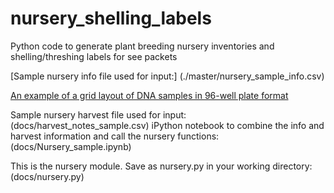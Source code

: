 # nursery_shelling_labels
Python code to generate plant breeding nursery inventories and shelling/threshing labels for see packets
  
[Sample nursery info file used for input:] (./master/nursery_sample_info.csv)  


[An example of a grid layout of DNA samples in 96-well plate format](https://github.com/ncsumaize/ReFUS-genomic-selection/blob/master/ReFUS%20C4%20NGS%20Library%20plate%20layout.csv)

Sample nursery harvest file used for input: (docs/harvest_notes_sample.csv)
iPython notebook to combine the info and harvest information and call the nursery functions: (docs/Nursery_sample.ipynb)

This is the nursery module. Save as nursery.py in your working directory: (docs/nursery.py)
